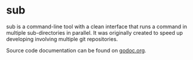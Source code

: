 # sub

sub is a command-line tool with a clean interface that runs a command in
multiple sub-directories in parallel. It was originally created to speed up
developing involving multiple git repositories.

Source code documentation can be found on
[godoc.org](http://godoc.org/github.com/perriv/go-sub).
